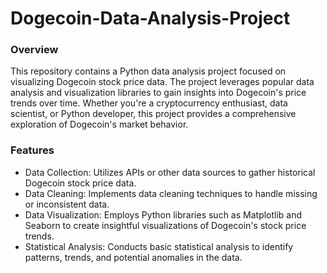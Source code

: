 # Dogecoin-Data-Analysis-Project
<h3>Overview</h3>
This repository contains a Python data analysis project focused on visualizing Dogecoin stock price data. The project leverages popular data analysis and visualization libraries to gain insights into Dogecoin's price trends over time. Whether you're a cryptocurrency enthusiast, data scientist, or Python developer, this project provides a comprehensive exploration of Dogecoin's market behavior.
<h3>Features</h3>
<ul>
<li>Data Collection: Utilizes APIs or other data sources to gather historical Dogecoin stock price data.</li>
<li>Data Cleaning: Implements data cleaning techniques to handle missing or inconsistent data.</li>
<li>Data Visualization: Employs Python libraries such as Matplotlib and Seaborn to create insightful visualizations of Dogecoin's stock price trends.</li>
<li>Statistical Analysis: Conducts basic statistical analysis to identify patterns, trends, and potential anomalies in the data.</li>
</ul>
